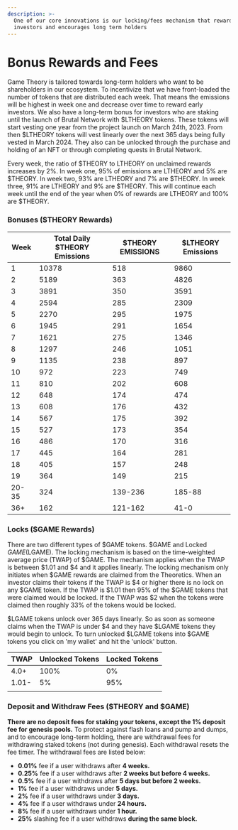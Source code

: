```yaml
---
description: >-
  One of our core innovations is our locking/fees mechanism that rewards early
  investors and encourages long term holders
---
```


# Bonus Rewards and Fees

Game Theory is tailored towards long-term holders who want to be shareholders in our ecosystem. To incentivize that we have front-loaded the number of tokens that are distributed each week. That means the emissions will be highest in week one and decrease over time to reward early investors. We also have a long-term bonus for investors who are staking until the launch of Brutal Network with $LTHEORY tokens. These tokens will start vesting one year from the project launch on March 24th, 2023. From then $LTHEORY tokens will vest linearly over the next 365 days being fully vested in March 2024. They also can be unlocked through the purchase and holding of an NFT or through completing quests in Brutal Network.&#x20;

Every week, the ratio of $THEORY to LTHEORY on unclaimed rewards increases by 2%. In week one, 95% of emissions are LTHEORY and 5% are $THEORY. In week two, 93% are LTHEORY and 7% are $THEORY. In week three, 91% are LTHEORY and 9% are $THEORY. This will continue each week until the end of the year when 0% of rewards are LTHEORY and 100% are $THEORY.

### Bonuses ($THEORY Rewards)

| Week  | Total Daily $THEORY Emissions | $THEORY EMISSIONS | $LTHEORY Emissions |
| ----- | ----------------------------- | ----------------- | ------------------ |
| 1     | 10378                         | 518               | 9860               |
| 2     | 5189                          | 363               | 4826               |
| 3     | 3891                          | 350               | 3591               |
| 4     | 2594                          | 285               | 2309               |
| 5     | 2270                          | 295               | 1975               |
| 6     | 1945                          | 291               | 1654               |
| 7     | 1621                          | 275               | 1346               |
| 8     | 1297                          | 246               | 1051               |
| 9     | 1135                          | 238               | 897                |
| 10    | 972                           | 223               | 749                |
| 11    | 810                           | 202               | 608                |
| 12    | 648                           | 174               | 474                |
| 13    | 608                           | 176               | 432                |
| 14    | 567                           | 175               | 392                |
| 15    | 527                           | 173               | 354                |
| 16    | 486                           | 170               | 316                |
| 17    | 445                           | 164               | 281                |
| 18    | 405                           | 157               | 248                |
| 19    | 364                           | 149               | 215                |
| 20-35 | 324                           | 139-236           | 185-88             |
| 36+   | 162                           | 121-162           | 41-0               |

### Locks ($GAME Rewards)

There are two different types of $GAME tokens. $GAME and Locked $GAME ($LGAME). The locking mechanism is based on the time-weighted average price (TWAP) of $GAME. The mechanism applies when the TWAP is between $1.01 and $4 and it applies linearly. The locking mechanism only initiates when $GAME rewards are claimed from the Theoretics. When an investor claims their tokens if the TWAP is $4 or higher there is no lock on any $GAME token. If the TWAP is $1.01 then 95% of the $GAME tokens that were claimed would be locked. If the TWAP was $2 when the tokens were claimed then roughly 33% of the tokens would be locked.&#x20;

$LGAME tokens unlock over 365 days linearly. So as soon as someone claims when the TWAP is under $4 and they have $LGAME tokens they would begin to unlock. To turn unlocked $LGAME tokens into $GAME tokens you click on 'my wallet' and hit the 'unlock' button.&#x20;

| TWAP  | Unlocked Tokens | Locked Tokens |
| ----- | --------------- | ------------- |
| 4.0+  | 100%            | 0%            |
| 1.01- | 5%              | 95%           |
|       |                 |               |



### Deposit and Withdraw Fees ($THEORY and $GAME)

**There are no deposit fees for staking your tokens, except the 1% deposit fee for genesis pools.** To protect against flash loans and pump and dumps, and to encourage long-term holding, there are withdrawal fees for withdrawing staked tokens (not during genesis). Each withdrawal resets the fee timer. The withdrawal fees are listed below:

* **0.01%** fee if a user withdraws after **4 weeks.**
* **0.25%** fee if a user withdraws after **2 weeks but before 4 weeks.**
* **0.5%** fee if a user withdraws after **5 days but before 2 weeks.**
* **1%** fee if a user withdraws under **5 days.**
* **2%** fee if a user withdraws under **3 days.**&#x20;
* **4%** fee if a user withdraws under **24 hours.**&#x20;
* **8%** fee if a user withdraws under **1 hour.**
* **25%** slashing fee if a user withdraws **during the same block.**
